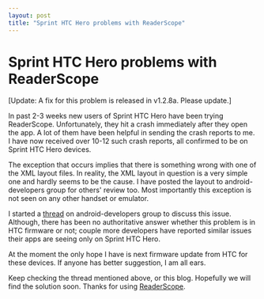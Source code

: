 ```yaml
---
layout: post
title: "Sprint HTC Hero problems with ReaderScope"
---
```

Sprint HTC Hero problems with ReaderScope
===
\[Update: A fix for this problem is released in v1.2.8a. Please update.\]  
  
In past 2-3 weeks new users of Sprint HTC Hero have been trying ReaderScope. Unfortunately, they hit a crash immediately after they open the app. A lot of them have been helpful in sending the crash reports to me. I have now received over 10-12 such crash reports, all confirmed to be on Sprint HTC Hero devices. 

  
The exception that occurs implies that there is something wrong with one of the XML layout files. In reality, the XML layout in question is a very simple one and hardly seems to be the cause. I have posted the layout to android-developers group for others' review too. Most importantly this exception is not seen on any other handset or emulator.

  
I started a [thread][0] on android-developers group to discuss this issue. Although, there has been no authoritative answer whether this problem is in HTC firmware or not; couple more developers have reported similar issues their apps are seeing only on Sprint HTC Hero.

  
At the moment the only hope I have is next firmware update from HTC for these devices. If anyone has better suggestion, I am all ears.

  
Keep checking the thread mentioned above, or this blog. Hopefully we will find the solution soon. Thanks for using [ReaderScope][1]. 

[0]: http://groups.google.com/group/android-developers/browse_thread/thread/bf2ea0e4e7accc11/e86377c78eaa2d37?lnk=gst&q=app+gives+layout+errors#
[1]: http://www.altcanvas.com/android/readerscope
